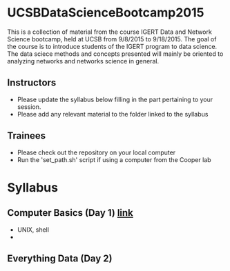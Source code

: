 # UCSBDataScienceBootcamp2015

This is a collection of material from the course IGERT Data and Network Science bootcamp, held at UCSB from 9/8/2015 to 9/18/2015.
The goal of the course is to introduce students of the IGERT program to data science. The data sciece methods and concepts presented will mainly be oriented to analyzing networks and networks science in general.

## Instructors

  - Please update the syllabus below filling in the part pertaining to your session.
  - Please add any relevant material to the folder linked to the syllabus
  
## Trainees

  - Please check out the repository on your local computer
  - Run the 'set_path.sh' script if using a computer from the Cooper lab


# Syllabus

## Computer Basics (Day 1)  [link](../tree/master/Day01_ComputerBasics)
 - UNIX, shell
 - 
## Everything Data (Day 2)

